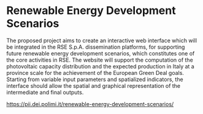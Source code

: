 # Renewable Energy Development Scenarios
The proposed project aims to create an interactive web interface which will be integrated in the RSE S.p.A. dissemination platforms, for supporting future renewable energy development scenarios, which constitutes one of the core activities in RSE. The website will support the computation of the photovoltaic capacity distribution and the expected production in Italy at a province scale for the achievement of the European Green Deal goals. Starting from variable input parameters and spatialized indicators, the interface should allow the spatial and graphical representation of the intermediate and final outputs.

https://pii.dei.polimi.it/renewable-energy-development-scenarios/
